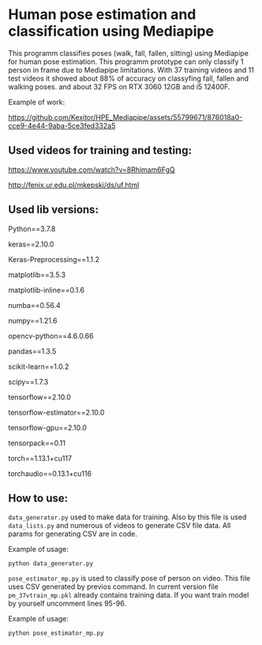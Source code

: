 # Human pose estimation and classification using Mediapipe

This programm classifies poses (walk, fall, fallen, sitting) using Mediapipe for human pose estimation. This programm prototype can only classify 1 person in frame due to Mediapipe limitations. With 37 training videos and 11 test videos it showed about 88% of accuracy on classyfing fall, fallen and walking poses. and about 32 FPS on RTX 3060 12GB and i5 12400F.

Example of work: 


https://github.com/Kexitor/HPE_Mediapipe/assets/55799671/876018a0-cce9-4e44-9aba-5ce3fed332a5


## Used videos for training and testing:

https://www.youtube.com/watch?v=8Rhimam6FgQ

http://fenix.ur.edu.pl/mkepski/ds/uf.html

## Used lib versions:

Python==3.7.8

keras==2.10.0

Keras-Preprocessing==1.1.2

matplotlib==3.5.3

matplotlib-inline==0.1.6

numba==0.56.4

numpy==1.21.6

opencv-python==4.6.0.66

pandas==1.3.5

scikit-learn==1.0.2

scipy==1.7.3

tensorflow==2.10.0

tensorflow-estimator==2.10.0

tensorflow-gpu==2.10.0

tensorpack==0.11

torch==1.13.1+cu117

torchaudio==0.13.1+cu116

## How to use:

`data_generator.py` used to make data for training. Also by this file is used `data_lists.py` and numerous of videos to generate CSV file data. All params for generating CSV are in code.


Example of usage:
```
python data_generator.py
```
`pose_estimator_mp.py` is used to classify pose of person on video. This file uses CSV generated by previos command. In current version file `pm_37vtrain_mp.pkl` already contains training data. If you want train model by yourself uncomment lines 95-96.

Example of usage:
```
python pose_estimator_mp.py
```




